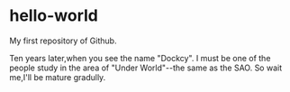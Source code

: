 # hello-world
My first repository of Github.

Ten years later,when you see the name "Dockcy".
I must be one of the people study in the area of "Under World"--the same as the SAO.
So wait me,I'll be mature gradully.
